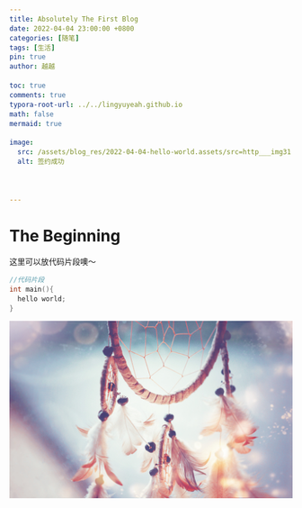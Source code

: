 ```yaml
---
title: Absolutely The First Blog
date: 2022-04-04 23:00:00 +0800
categories: [随笔]
tags: [生活]
pin: true
author: 越越

toc: true
comments: true
typora-root-url: ../../lingyuyeah.github.io
math: false
mermaid: true

image:
  src: /assets/blog_res/2022-04-04-hello-world.assets/src=http___img31.51tietu.net_pic_2016-121114_20161211144317gyhzu12twq28261.jpg&refer=http___img31.51tietu.jpg
  alt: 签约成功



---
```


# The Beginning 


这里可以放代码片段噢～
```c++
//代码片段
int main(){
  hello world;
}
```

![dreamcatcher1](/assets/blog_res/2022-04-04-the-first.assets/dreamcatcher1.jpg)